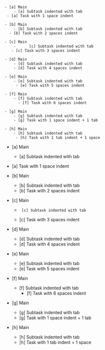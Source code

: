 ~~~tabs
- [a] Main
	- [a] Subtask indented with tab
 - [a] Task with 1 space indent

- [b] Main
	- [b] Subtask indented with tab
  - [b] Task with 2 spaces indent

- [c] Main
	-      [c] Subtask indented with tab
   - [c] Task with 3 spaces indent

- [d] Main
	- [d] Subtask indented with tab
    - [d] Task with 4 spaces indent

- [e] Main
	- [e] Subtask indented with tab
     - [e] Task with 5 spaces indent

- [f] Main
	- [f] Subtask indented with tab
      - [f] Task with 6 spaces indent

- [g] Main
	- [g] Subtask indented with tab
 	- [g] Task with 1 space indent + 1 tab

- [h] Main
	- [h] Subtask indented with tab
	 - [h] Task with 1 tab indent + 1 space
~~~

- [a] Main
	- [a] Subtask indented with tab
 - [a] Task with 1 space indent

- [b] Main
	- [b] Subtask indented with tab
  - [b] Task with 2 spaces indent

- [c] Main
	-      [c] Subtask indented with tab
   - [c] Task with 3 spaces indent

- [d] Main
	- [d] Subtask indented with tab
    - [d] Task with 4 spaces indent

- [e] Main
	- [e] Subtask indented with tab
     - [e] Task with 5 spaces indent

- [f] Main
	- [f] Subtask indented with tab
      - [f] Task with 6 spaces indent

- [g] Main
	- [g] Subtask indented with tab
 	- [g] Task with 1 space indent + 1 tab

- [h] Main
	- [h] Subtask indented with tab
	 - [h] Task with 1 tab indent + 1 space
